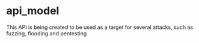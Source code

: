 # api_model
This API is being created to be used as a target for several attacks, such as fuzzing, flooding and pentesting
